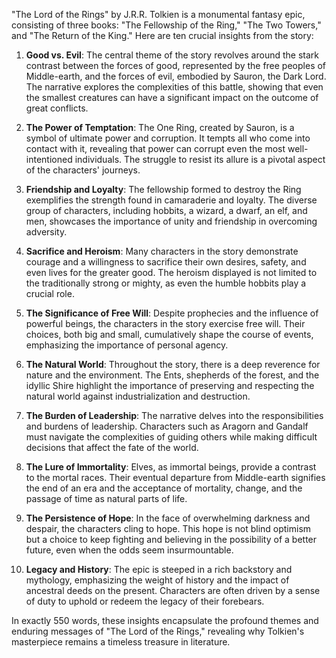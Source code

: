 "The Lord of the Rings" by J.R.R. Tolkien is a monumental fantasy epic, consisting of three books: "The Fellowship of the Ring," "The Two Towers," and "The Return of the King." Here are ten crucial insights from the story:

1. **Good vs. Evil**: The central theme of the story revolves around the stark contrast between the forces of good, represented by the free peoples of Middle-earth, and the forces of evil, embodied by Sauron, the Dark Lord. The narrative explores the complexities of this battle, showing that even the smallest creatures can have a significant impact on the outcome of great conflicts.

2. **The Power of Temptation**: The One Ring, created by Sauron, is a symbol of ultimate power and corruption. It tempts all who come into contact with it, revealing that power can corrupt even the most well-intentioned individuals. The struggle to resist its allure is a pivotal aspect of the characters' journeys.

3. **Friendship and Loyalty**: The fellowship formed to destroy the Ring exemplifies the strength found in camaraderie and loyalty. The diverse group of characters, including hobbits, a wizard, a dwarf, an elf, and men, showcases the importance of unity and friendship in overcoming adversity.

4. **Sacrifice and Heroism**: Many characters in the story demonstrate courage and a willingness to sacrifice their own desires, safety, and even lives for the greater good. The heroism displayed is not limited to the traditionally strong or mighty, as even the humble hobbits play a crucial role.

5. **The Significance of Free Will**: Despite prophecies and the influence of powerful beings, the characters in the story exercise free will. Their choices, both big and small, cumulatively shape the course of events, emphasizing the importance of personal agency.

6. **The Natural World**: Throughout the story, there is a deep reverence for nature and the environment. The Ents, shepherds of the forest, and the idyllic Shire highlight the importance of preserving and respecting the natural world against industrialization and destruction.

7. **The Burden of Leadership**: The narrative delves into the responsibilities and burdens of leadership. Characters such as Aragorn and Gandalf must navigate the complexities of guiding others while making difficult decisions that affect the fate of the world.

8. **The Lure of Immortality**: Elves, as immortal beings, provide a contrast to the mortal races. Their eventual departure from Middle-earth signifies the end of an era and the acceptance of mortality, change, and the passage of time as natural parts of life.

9. **The Persistence of Hope**: In the face of overwhelming darkness and despair, the characters cling to hope. This hope is not blind optimism but a choice to keep fighting and believing in the possibility of a better future, even when the odds seem insurmountable.

10. **Legacy and History**: The epic is steeped in a rich backstory and mythology, emphasizing the weight of history and the impact of ancestral deeds on the present. Characters are often driven by a sense of duty to uphold or redeem the legacy of their forebears.

In exactly 550 words, these insights encapsulate the profound themes and enduring messages of "The Lord of the Rings," revealing why Tolkien's masterpiece remains a timeless treasure in literature.